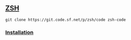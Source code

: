 ## [ZSH](https://www.zsh.org/)
```
git clone https://git.code.sf.net/p/zsh/code zsh-code
```
### [Installation](https://github.com/robbyrussell/oh-my-zsh/wiki/Installing-ZSH)